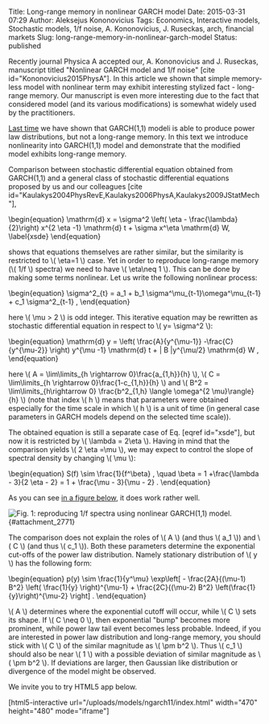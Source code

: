 Title: Long-range memory in nonlinear GARCH model
Date: 2015-03-31 07:29
Author: Aleksejus Kononovicius
Tags: Economics, Interactive models, Stochastic models, 1/f noise, A. Kononovicius, J. Ruseckas, arch, financial markets
Slug: long-range-memory-in-nonlinear-garch-model
Status: published

Recently journal Physica A accepted
our, A. Kononovicius and J. Ruseckas, manuscript titled "Nonlinear GARCH
model and 1/f noise" \[cite id="Kononovicius2015PhysA"\]. In this
article we shown that simple memory-less model with nonlinear term may
exhibit interesting stylized fact - long-range memory. Our manuscript is
even more interesting due to the fact that considered model (and its
various modifications) is somewhat widely used by the practitioners.

[Last
time](/power-law-distribution-in-linear-garch-model)
we have shown that GARCH(1,1) modeli is able to produce power law
distributions, but not a long-range memory. In this text we introduce
nonlinearity into GARCH(1,1) model and demonstrate that the modified
model exhibits long-range memory.<!--more-->

Comparison between stochastic differential equation obtained from
GARCH(1,1) and a general class of stochastic differential equations
proposed by us and our colleagues \[cite
id="Kaulakys2004PhysRevE,Kaulakys2006PhysA,Kaulakys2009JStatMech"\],


\begin{equation}
 \mathrm{d} x = \sigma^2 \left( \eta - \frac{\lambda}{2}\right) x^{2 \eta -1} \mathrm{d} t + \sigma x^\eta \mathrm{d} W, \label{xsde}
\end{equation}


shows that equations themselves are rather similar, but the similarity
is restricted to \\\(  \eta=1 \\\) case. Yet in order to reproduce
long-range memory (\\\(  1/f \\\) spectra) we need to have \\\(  \eta\neq 1 \\\). This can be done by making some terms nonlinear. Let us write
the following nonlinear process:


\begin{equation}
 \sigma^2\_{t} = a\_1 + b\_1 \sigma^\mu\_{t-1}\omega^\mu\_{t-1} + c\_1 \sigma^2\_{t-1} , 
\end{equation}


here \\\(  \mu &gt; 2  \\\) is odd integer. This iterative equation may
be rewritten as stochastic differential equation in respect to \\\(  y= \sigma^2 \\\):


\begin{equation}
 \mathrm{d} y = \left( \frac{A}{y^{\mu-1}} -\frac{C}{y^{\mu-2}} \right) y^{\mu -1} \mathrm{d} t + | B |y^{\mu/2} \mathrm{d} W , 
\end{equation}


here \\\(  A = \lim\limits\_{h \rightarrow 0}\frac{a\_{1,h}}{h} \\\), \\\(  C = \lim\limits\_{h \rightarrow 0}\frac{1-c\_{1,h}}{h} \\\) and \\\(  B^2 = \lim\limits\_{h\rightarrow 0} \frac{b^2\_{1,h} \langle \omega^{2 \mu}\rangle}{h} \\\) (note that index \\\(  h \\\) means that parameters were
obtained especially for the time scale in which \\\(  h \\\) is a unit of
time (in general case parameters in GARCH models depend on the selected
time scale)).

The obtained equation is still a separate case of Eq. \[eqref
id="xsde"\], but now it is restricted by \\\(  \lambda = 2\eta \\\). Having in mind that the comparison yields \\\(  2 \eta =\mu \\\), we may expect to control the slope of spectral density by
changing \\\(  \mu \\\):


\begin{equation}
 S(f) \sim \frac{1}{f^\beta} , \quad \beta = 1 +\frac{\lambda - 3}{2 \eta - 2} = 1 + \frac{\mu - 3}{\mu - 2} .
\end{equation}


As you can see [in a figure below](#attachment_2771), it does work
rather well.

![Fig.
1: reproducing 1/f spectra using nonlinear GARCH(1,1)
model.](/uploads/2015/02/ngarch11.png "
Reproducing 1/f spectra using nonlinear GARCH(1,1)
model."){#attachment_2771} 

The comparison does not explain the roles of \\\(  A \\\) (and thus
\\\(  a\_1 \\\)) and \\\(  C \\\) (and thus \\\(  c\_1 \\\)). Both these
parameters determine the exponential cut-offs of the power law
distribution. Namely stationary distribution of \\\(  y \\\) has the
following form:


\begin{equation}
 p(y) \sim \frac{1}{y^\mu} \exp\left\[ - \frac{2A}{(\mu-1) B^2} \left( \frac{1}{y} \right)^{\mu-1} + \frac{2C}{(\mu-2) B^2} \left(\frac{1}{y}\right)^{\mu-2} \right\] .
\end{equation}


\\\(  A \\\) determines where the exponential cutoff will occur, while
\\\(  C \\\) sets its shape. If \\\(  C \neq 0 \\\), then exponential
"bump" becomes more prominent, while power law tail event becomes less
probable. Indeed, if you are interested in power law distribution and
long-range memory, you should stick with \\\(  C \\\) of the similar
magnitude as \\\(  \pm b^2 \\\). Thus \\\(  c\_1 \\\) should also be
near \\\(  1 \\\) with a possible deviation of similar magnitude as
\\\(  \pm b^2 \\\). If deviations are larger, then Gaussian like
distribution or divergence of the model might be observed.

We invite you to try HTML5 app below.

[html5-interactive
url="/uploads/models/ngarch11/index.html" width="470"
height="480" mode="iframe"]
